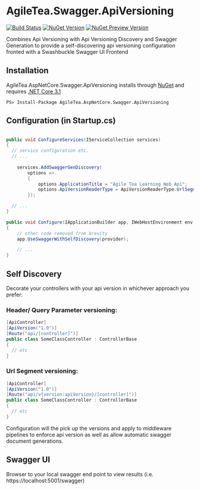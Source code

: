 # AgileTea.Swagger.ApiVersioning

[![Build Status](https://agiletea.visualstudio.com/Agile%20Tea%20Swagger%20Api%20Versioning/_apis/build/status/agiletea.AgileTea.Swagger.ApiVersioning?branchName=master)]()
[![NuGet Version](https://img.shields.io/nuget/v/AgileTea.AspNetCore.Swagger.ApiVersioning)](https://www.nuget.org/packages/AgileTea.AspNetCore.Swagger.ApiVersioning/)
[![NuGet Preview Version](https://img.shields.io/nuget/vpre/AgileTea.AspNetCore.Swagger.ApiVersioning)](https://www.nuget.org/packages/AgileTea.AspNetCore.Swagger.ApiVersioning/)

Combines Api Versioning with Api Versioning Discovery and Swagger Generation to provide a self-discovering api versioning configuration fronted with a Swashbuckle Swagger UI Frontend

## Installation

AgileTea.AspNetCore.Swagger.ApiVersioning installs through [NuGet][1] and requires [.NET Core 3.1][2]

```
PS> Install-Package AgileTea.AspNetCore.Swagger.ApiVersioning
```

## Configuration (in Startup.cs)

```csharp

public void ConfigureServices(IServiceCollection services)
{
  // service configuration etc.
  // ...
  
    services.AddSwaggerGenDiscovery(
        options =>
        {
            options.ApplicationTitle = "Agile Tea Learning Web Api";
            options.ApiVersionReaderType = ApiVersionReaderType.UrlSegment;
        });

  // ...
}

public void Configure(IApplicationBuilder app, IWebHostEnvironment env, IApiVersionDescriptionProvider provider)
{
    // other code removed from brevity
    app.UseSwaggerWithSelfDiscovery(provider);

    // ...
}
```

## Self Discovery

Decorate your controllers with your api version in whichever approach you prefer:

### Header/ Query Parameter versioning:

```csharp
[ApiController]
[ApiVersion("1.0")]
[Route("api/[controller]")]
public class SomeClassController : ControllerBase
{
  // etc
}
```

### Url Segment versioning:

```csharp
[ApiController]
[ApiVersion("1.0")]
[Route("api/v{version:apiVersion}/[controller]")]
public class SomeClassController : ControllerBase
{
  // etc
}
```

Configuration will the pick up the versions and apply to middleware pipelines to enforce api version as well as allow automatic swagger document generations.

## Swagger UI
Browser to your local swagger end point to view results (i.e. https://localhost:5001/swagger)

[0]: https://swagger.io/tools/swagger-ui/
[1]: https://www.nuget.org/packages/AgileTea.AspNetCore.Swagger.ApiVersioning
[2]: https://docs.microsoft.com/en-us/dotnet/core/whats-new/dotnet-core-3-1
[3]: https://www.nuget.org/packages/Swashbuckle.AspNetCore.Swagger/